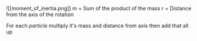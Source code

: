 ![[moment_of_inertia.png]]
m = Sum of the product of the mass
r = Distance from the axis of the rotation

For each *particle* multiply it's mass and distance from axis then add that all up